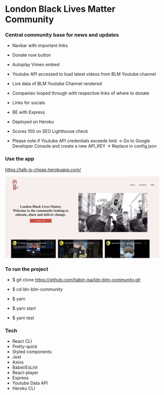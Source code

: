 # London Black Lives Matter Community

### Central community base for news and updates

- Navbar with important links
- Donate now button
- Autoplay Vimeo embed
- Youtube API accessed to load latest videos from BLM Youtube channel
- Live data of BLM Youtube Channel rendered
- Companies looped through with respective links of where to donate
- Links for socials
- BE with Express
- Deployed on Heroku
- Scores 100 on SEO Lighthouse check

- Please note if Youtube API credentials exceeds limit -> Go to Google Developer Console and create a new API_KEY -> Replace in config.json

### Use the app

https://talk-is-cheap.herokuapp.com/

![alt text](/src/assets/preview.png 'LDN BLM preview')

### To run the project

- \$ git clone https://github.com/habin-isa/ldn-blm-community.git
- \$ cd ldn-blm-community
- \$ yarn
- \$ yarn start

- \$ yarn test

### Tech

- React CLI
- Pretty-quick
- Styled components
- Jest
- Axios
- Babel/EsLint
- React-player
- Express
- Youtube Data API
- Heroku CLI
